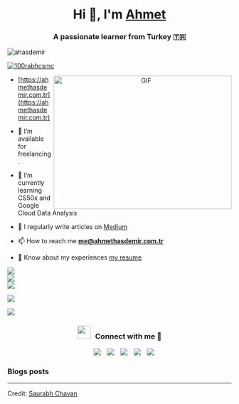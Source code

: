 <h1 align="center">Hi 👋, I'm <a href="https://ahmethasdemir.com.tr" target="blank">
Ahmet</a></h1>
<h3 align="center">A passionate learner from Turkey &#127481;&#127479</h3>

<p align="left"> <img src="https://komarev.com/ghpvc/?username=ahasdemir&label=Profile%20views&color=0e75b6&style=flat" alt="ahasdemir" /> </p>

<p align="left"> <a href="https://twitter.com/ahmethsdemir" target="blank"><img src="https://img.shields.io/twitter/follow/ahmethsdemir?logo=twitter&style=for-the-badge" alt="100rabhcsmc" /></a> </p>

<a target="_blank" align="center">
  <img align="right" top="500" height="300" width="400" alt="GIF" src="https://media.giphy.com/media/SWoSkN6DxTszqIKEqv/giphy.gif">
</a>

- [https://ahmethasdemir.com.tr](https://ahmethasdemir.com.tr)

- 🤝 I’m available for freelancing.

- 🌱 I’m currently learning CS50x and Google Cloud Data Analysis</a>

- 📝 I regularly write articles on [Medium](https://medium.com/@ahasdemir)

- 📫 How to reach me **me@ahmethasdemir.com.tr**

- 📄 Know about my experiences <a href="https://ahmethasdemir.com.tr/resume.pdf" target="blank">my resume</a>

![](https://github-readme-stats.vercel.app/api?username=ahasdemir&theme=dark&hide_border=false&include_all_commits=true&count_private=true)<br/>
![](https://github-readme-streak-stats.herokuapp.com/?user=ahasdemir&theme=dark&hide_border=false)<br/>
![](https://github-readme-stats.vercel.app/api/top-langs/?username=ahasdemir&theme=dark&hide_border=false&include_all_commits=true&count_private=true&layout=compact)


![](https://github-profile-trophy.vercel.app/?username=ahasdemir&theme=radical&no-frame=true&no-bg=false&margin-w=4)


![](https://github-contributor-stats.vercel.app/api?username=ahasdemir&limit=5&theme=dark&combine_all_yearly_contributions=true)
<br/>
<h3 align="center" > <img src="https://media.giphy.com/media/iY8CRBdQXODJSCERIr/giphy.gif" width="30" height="30" style="margin-right: 10px;">Connect with me 🤝 </h3>

<p align="center">

 <div align="center"  class="icons-social" style="margin-left: 10px;">
        <a style="margin-left: 10px;"  target="_blank" href="https://www.linkedin.com/in/ahasdemir/">
			<img src="https://img.icons8.com/doodle/40/000000/linkedin--v2.png"></a>
        <a style="margin-left: 10px;" target="_blank" href="https://github.com/ahasdemir">
		<img src="https://img.icons8.com/doodle/40/000000/github--v1.png"></a>
        <a style="margin-left: 10px;" target="_blank" href="https://instagram.com/ahmethsdemir">
			<img src="https://img.icons8.com/doodle/40/000000/instagram-new--v2.png"></a>
		<a style="margin-left: 10px;" target="_blank" href="https://twitter.com/ahmethsdemir">
			<img src="https://img.icons8.com/doodle/1x/twitter-squared--v2.png" ></a>
        <a style="margin-left: 10px;" target="_blank" href="https://ahmethasdemir.com.tr">
			<img src="https://img.icons8.com/?size=50&id=t8GnlEGySaKP&format=png&color=000000" ></a>
      </div>

</p>

### Blogs posts

<!-- BLOG-POST-LIST:START -->

<!-- BLOG-POST-LIST:END -->

---

Credit: [Saurabh Chavan](https://github.com/100rabhcsmc)